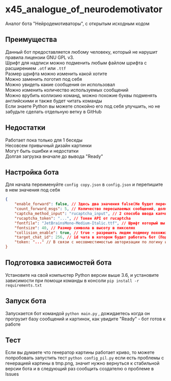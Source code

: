 # x45_analogue_of_neurodemotivator
Аналог бота "Нейродемотиваторы", с открытым исходным кодом

## Преимущества

Данный бот предоставляется любому человеку, который не нарушит правила лицензии GNU GPL v3. <br />
Шрифт для надписи можно подменить любым файлом шрифта с расширением `.otf` или `.ttf`<br />
Размер шрифта можно изменить какой хотите<br />
Можно заменить логотип под себя<br />
Можно увидеть какие сообщения он использовал<br />
Можно изменить количество используемых сообщений<br />
Можно врубить коллизию команд, можно похожие буквы подменять английскими и также будет читать команды<br />
Если знаете Python вы можете спокойно его под себя улучшить, но не забудьте сделать отдельную ветку в GitHub

## Недостатки

Работает пока только для 1 беседы<br />
Несовсем привычный дизайн картинки<br />
Могут быть ошибки и недостатки<br />
Долгая загрузка вначале до вывода "Ready"

## Настройка бота

Для начала переименуйте `config copy.json` в `config.json` и перепишите в нем значения под себя
```json
{
    "enable_forward": false, // Здесь два значения false(Не будет пересылать сообщения которые он использовал) или true(Будет пересылать сообщения которые он использовал)
    "count_forward_msgs": 5, // Количество пересылаемых сообщений, должно быть больше 0
    "captcha_method_input": "rucaptcha_input", // 2 способа ввода капчи "rucaptcha_input" - автоматический ввод при помощи сервиса rucaptcha.ru, standart_input - ручной ввод через консоль
    "rucaptcha_token": "...", // Токен API от rucaptcha
    "fontfile": "JetBrainsMono-Medium-Italic.ttf", // Шрифт который вы будете использовать для печати символов
    "fontsize": 40, // Размер символа в высоту в пикселях
    "collision_enable": true, // true - разрешить людям подмену похожих английских и русских символов или false если коллизия не требуется и люди грамотные пишут только по-русски
    "target_chat_id": 256, // id чата в котором будет работать бот (Подсказка: в браузере откройте свою беседу и сверху в строке увидите c{id беседы}, у меня было c256)
    "token: "..." // В связи с несовместимостью авторизации по логину и паролю, программа принимает только токен, получить токен можно здесь https://vkhost.github.io/
}
```

## Подготовка зависимостей бота

Установите на свой компьютер Python версии выше 3.6, и установите зависимости при помощи команды в консоли `pip install -r requirements.txt`

## Запуск бота

Запускается бот командой `python main.py` , дожидаетесь когда он прогрузит базу сообщений и картинок, как увидите "Ready" - бот готов к работе

## Тест

Если вы думаете что генератор картины работает криво, то можете попробовать запустить тест `python config_pil.py` если есть проблемы с генерацией картины в tmp.png, значит нужно вернуться к стабильной версии бота и в следующий раз сообщить создателю о проблеме в Issues
